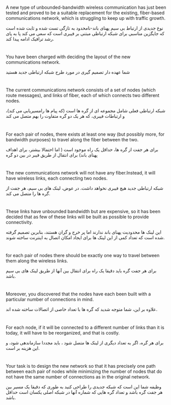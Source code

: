 A new type of unbounded-bandwidth wireless communication has just been tested and proved to be a suitable replacement for the existing, fiber-based communications network, which is struggling to keep up with traffic growth.

نوع جدیدی از ارتباط بی سیم پهنای باند-نامحدود به تازگی تست شده و ثابت شده است که جایگزین مناسبی برای شبکه ارتباطی مبتنی بر فیبری است که سعی می کند پا به پای رشد ترافیک ادامه پیدا کند.
#
You have been charged with deciding the layout of the new communications network.

شما عهده دار تصمیم گیری در مورد طرح شبکه ارتباطی جدید هستید
#
The current communications network consists of a set of nodes (which route messages), and links of fiber, each of which connects two different nodes.

شبکه ارتباطی فعلی شامل مجموعه ای از گره ها است (که پیام ها رامسیریابی می کند)، و ارتباطات فیبری، که هر یک دو گره متفاوت را بهم متصل می کند
#
For each pair of nodes, there exists at least one way (but possibly more, for bandwidth purposes) to travel along the fiber between the two.

برای هر جفت از گره ها، حداقل یک راه موجود است ( اما احتمالا بیشتر، برای اهداف پهنای باند) برای انتقال از طریق فیبر در بین دو گره
#









The new communications network will not have any fiber.Instead, it will have wireless links, each connecting two nodes.

شبکه ارتباطی جدید هیچ فیبری نخواهد داشت. در عوض، لینک های بی سیم، هر جفت از گره ها را متصل می کند.
#
These links have unbounded bandwidth but are expensive, so it has been decided that as few of these links will be built as possible to provide connectivity.

این لینک ها محدودیت پهنای باند ندارند اما پر خرج و گران هستند، بنابرین تصمیم گرفته شده است که تعداد کمی از این لینک ها برای ایجاد امکان اتصال به اینترنت ساخته شوند.
#
for each pair of nodes there should be exactly one way to travel between them along the wireless links.

برای هر جفت گره باید دقیقا یک راه برای انتقال بین آنها از طریق لینک های بی سیم باشد.
#
Moreover, you discovered that the nodes have each been built with a particular number of connections in mind.

علاوه بر این، شما متوجه شدید که گره ها با تعداد خاصی از اتصالات ساخته شده اند.
#
For each node, if it will be connected to a different number of links than it is today, it will have to be reorganized, and that is costly.

برای هر گره، اگر به تعداد دیگری از لینک ها متصل شود ، باید مجددا سازماندهی شود، و این هزینه بر است.
#
Your task is to design the new network so that it has precisely one path between each pair of nodes while minimizing the number of nodes that do not have the same number of connections as in the original network. 

وظیفه شما این است که شبکه جدیدی را طراحی کنید به طوری که دقیقا یک مسیر بین هر جفت گره باشد و تعداد گره هایی که شماره آنها در شبکه اصلی یکسان است حداقل باشد.
#
